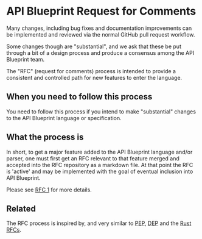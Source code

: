 # API Blueprint Request for Comments

Many changes, including bug fixes and documentation improvements can be
implemented and reviewed via the normal GitHub pull request workflow.

Some changes though are "substantial", and we ask that these be put through a
bit of a design process and produce a consensus among the API Blueprint team.

The "RFC" (request for comments) process is intended to provide a consistent
and controlled path for new features to enter the language.

## When you need to follow this process

You need to follow this process if you intend to make "substantial" changes to
the API Blueprint language or specification.

## What the process is

In short, to get a major feature added to the API Blueprint language and/or
parser, one must first get an RFC relevant to that feature merged and accepted
into the RFC repository as a markdown file. At that point the RFC is 'active'
and may be implemented with the goal of eventual inclusion into API Blueprint.

Please see [RFC 1](rfcs/0001-rfc-process.md) for more details.

## Related

The RFC process is inspired by, and very similar to
[PEP](https://www.python.org/dev/peps/), [DEP](https://github.com/django/deps)
and the [Rust RFCs](https://github.com/rust-lang/rfcs).

